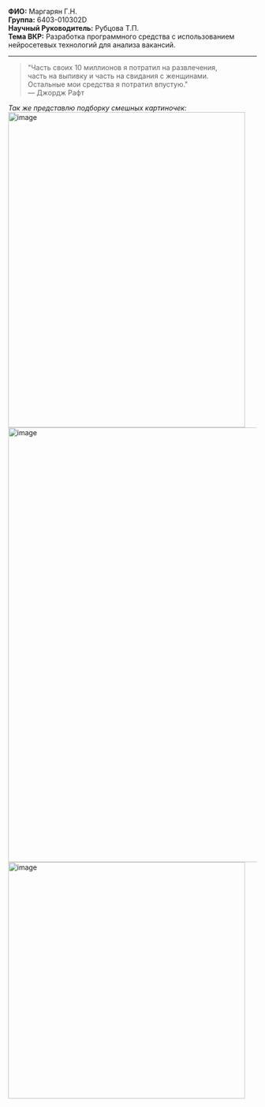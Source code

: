 **ФИО:** Маргарян Г.Н.  
**Группа:** 6403-010302D  
**Научный Руководитель:** Рубцова Т.П.  
**Тема ВКР:** Разработка программного средства с использованием нейросетевых технологий для анализа вакансий.

---

> "Часть своих 10 миллионов я потратил на развлечения,  
> часть на выпивку и часть на свидания с женщинами.  
> Остальные мои средства я потратил впустую."  
> — Джордж Рафт

*Так же представлю подборку смешных картиночек:*
<img width="480" height="640" alt="image" src="https://github.com/user-attachments/assets/18e3c6f1-2e88-44f6-bd0e-f479e76902ec" />
<img width="736" height="882" alt="image" src="https://github.com/user-attachments/assets/c6c8ab38-16eb-458c-8c7c-903be19f516d" />
<img width="480" height="480" alt="image" src="https://github.com/user-attachments/assets/b6b8bc0b-72e6-47ba-935f-d37973ba563c" />
